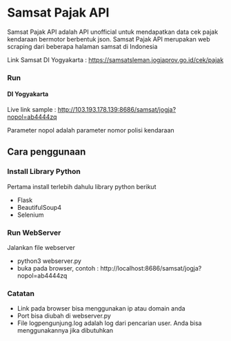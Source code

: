 # Samsat Pajak API

Samsat Pajak API adalah API unofficial untuk mendapatkan data cek pajak kendaraan bermotor berbentuk json. Samsat Pajak API merupakan web scraping dari beberapa halaman samsat di Indonesia

Link Samsat DI Yogyakarta : https://samsatsleman.jogjaprov.go.id/cek/pajak


### Run
#### DI Yogyakarta
Live link sample : http://103.193.178.139:8686/samsat/jogja?nopol=ab4444zq

Parameter nopol adalah parameter nomor polisi kendaraan


## Cara penggunaan

### Install Library Python
Pertama install terlebih dahulu library python berikut
- Flask
- BeautifulSoup4
- Selenium
### Run WebServer
Jalankan file webserver
- python3 webserver.py
- buka pada browser, contoh : http://localhost:8686/samsat/jogja?nopol=ab4444zq

### Catatan
- Link pada browser bisa menggunakan ip atau domain anda
- Port bisa diubah di webserver.py
- File logpengunjung.log adalah log dari pencarian user. Anda bisa menggunakannya jika dibutuhkan